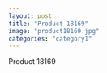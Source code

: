 ```yaml
---
layout: post
title: "Product 18169"
image: "product18169.jpg"
categories: "category1"
---
```

Product 18169
